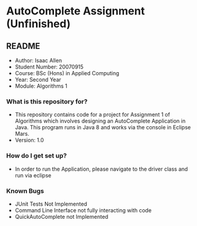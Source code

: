 # __AutoComplete Assignment__ (Unfinished) #
## README ##

- Author: Isaac Allen
- Student Number: 20070915
- Course: BSc (Hons) in Applied Computing
- Year: Second Year
- Module: Algorithms 1

### What is this repository for? ###

* This repository contains code for a project for Assignment 1 of Algorithms which involves designing an AutoComplete Application in Java. This program runs in Java 8 and works via the console in Eclipse Mars.
* Version: 1.0

### How do I get set up? ###

* In order to run the Application, please navigate to the driver class and run via eclipse

### Known Bugs ###
* JUnit Tests Not Implemented
* Command Line Interface not fully interacting with code
* QuickAutoComplete not Implemented